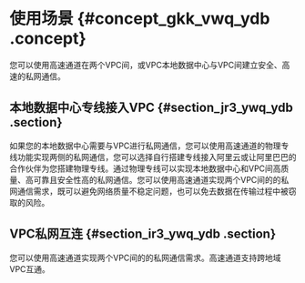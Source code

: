 # 使用场景 {#concept_gkk_vwq_ydb .concept}

您可以使用高速通道在两个VPC间，或VPC本地数据中心与VPC间建立安全、高速的私网通信。

## 本地数据中心专线接入VPC {#section_jr3_ywq_ydb .section}

如果您的本地数据中心需要与VPC进行私网通信，您可以使用高速通道的物理专线功能实现两侧的私网通信，您可以选择自行搭建专线接入阿里云或让阿里巴巴的合作伙伴为您搭建物理专线。通过物理专线可以实现本地数据中心和VPC间高质量、高可靠且安全性高的私网通信。您可以使用高速通道实现两个VPC间的的私网通信需求，既可以避免网络质量不稳定问题，也可以免去数据在传输过程中被窃取的风险。

## VPC私网互连 {#section_ir3_ywq_ydb .section}

您可以使用高速通道实现两个VPC间的的私网通信需求。高速通道支持跨地域VPC互通。

